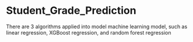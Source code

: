 # Student_Grade_Prediction
There are 3 algorithms applied into model machine learning model, such as linear regression, XGBoost regression, and random forest regression
